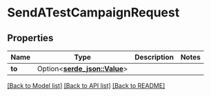 # SendATestCampaignRequest

## Properties

Name | Type | Description | Notes
------------ | ------------- | ------------- | -------------
**to** | Option<[**serde_json::Value**](.md)> |  | 

[[Back to Model list]](../README.md#documentation-for-models) [[Back to API list]](../README.md#documentation-for-api-endpoints) [[Back to README]](../README.md)



